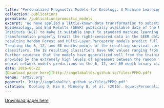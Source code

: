 ```yaml
---
title: "Personalized Prognostic Models for Oncology: A Machine Learning Approach"
collection: publications
permalink: /publication/pronostic_models
excerpt: 'We have applied a little-known data transformation to subsets of the Surveillance,
Epidemiology, and End Results (SEER) publically available data of the National Cancer
Institute (NCI) to make it suitable input to standard machine learning classifiers. This
transformation properly treats the right-censored data in the SEER data and the
resulting Random Forest and Multi-Layer Perceptron models predict full survival curves.
Treating the 6, 12, and 60 months points of the resulting survival curves as 3 binary
classifiers, the 18 resulting classifiers have AUC values ranging from .765 to .885.
Further evidence that the models have generalized well from the training data is
provided by the extremely high levels of agreement between the random forest and
neural network models predictions on the 6, 12, and 60 month binary classifiers.'
date: 2016-06-22
[Download paper here](http://angelabaltes.github.io/files/PPMO.pdf)
venue: 'arXiv.org'
paperurl: 'http://angelabaltes.github.io/files/PPMO.pdf'
citation: 'Dooling D, Kim A, McAneny B, et al. (2016). &quot;Personalized Prognostic Models for Oncology: A Machine Learning Approach.&quot; <i>arXiv.org</i>. 1606(07369).'
---
```


[Download paper here](http://angelabaltes.github.io/files/PPMO.pdf)

